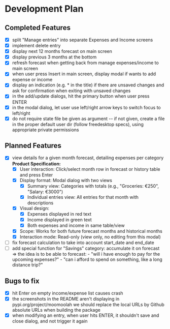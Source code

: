 # Development Plan

## Completed Features

- [X] split "Manage entries" into separate Expenses and Income screens
- [X] implement delete entry
- [X] display next 12 months forecast on main screen
- [X] display previous 3 months at the bottom
- [X] refresh forecast when getting back from manage expenses/income to main screen
- [X] when user press Insert in main screen, display modal if wants to add
      expense or income
- [X] display an indication (e.g. * in the title) if there are unsaved changes
      and ask for confirmation when exiting with unsaved changes
- [x] in the add/update dialogs, hit the primary button when user press ENTER
- [x] in the modal dialog, let user use left/right arrow keys to switch focus
  to left/right
- [x] do not require state file be given as argument -- if not given, create a
  file in the proper default user dir (follow freedesktop specs), using
  appropriate private permissions

## Planned Features

- [X] view details for a given month forecast, detailing expenses per category
  **Product Specification:**
  - [X] User interaction: Click/select month row in forecast or history table and press Enter
  - [X] Display format: Modal dialog with two views
    - [X] Summary view: Categories with totals (e.g., "Groceries: €250", "Salary: €3000")
    - [X] Individual entries view: All entries for that month with descriptions
  - [X] Visual design: 
    - [X] Expenses displayed in red text
    - [X] Income displayed in green text
    - [X] Both expenses and income in same table/view
  - [X] Scope: Works for both future forecast months and historical months
  - [X] Interaction mode: Read-only (view only, no editing from this modal)
- [ ] fix forecast calculation to take into account start_date and end_date
- [ ] add special function for "Savings" category: accumulate it on forecast
    => the idea is to be able to forecast:
        - "will i have enough to pay for the upcoming expenses?"
        - "can i afford to spend on something, like a long distance trip?"

## Bugs to fix

- [X] hit Enter on empty income/expense list causes crash
- [X] the screenshots in the README aren't displaying in pypi.org/project/moomoolah
      we should replace the local URLs by Github absolute URLs when building the package
- [X] when modifying an entry, when user hits ENTER, it shouldn't save and close dialog,
      and not trigger it again
